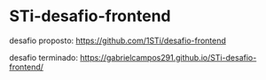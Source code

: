 # STi-desafio-frontend

desafio proposto: https://github.com/1STi/desafio-frontend


desafio terminado: https://gabrielcampos291.github.io/STi-desafio-frontend/
